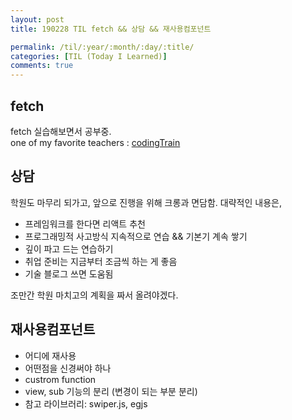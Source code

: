```yaml
---
layout: post
title: 190228 TIL fetch && 상담 && 재사용컴포넌트

permalink: /til/:year/:month/:day/:title/
categories: [TIL (Today I Learned)]
comments: true
---
```


## **fetch** 

fetch 실습해보면서 공부중.  
one of my favorite teachers : [codingTrain](https://www.youtube.com/watch?v=QO4NXhWo_NM)

## **상담**
학원도 마무리 되가고, 앞으로 진행을 위해 크롱과 면담함. 
대략적인 내용은, 

- 프레임워크를 한다면 리액트 추천
- 프로그래밍적 사고방식 지속적으로 연습 && 기본기 계속 쌓기
- 깊이 파고 드는 연습하기
- 취업 준비는 지금부터 조금씩 하는 게 좋음 
- 기술 블로그 쓰면 도움됨 

조만간 학원 마치고의 계획을 짜서 올려야겠다. 

## **재사용컴포넌트**

- 어디에 재사용
- 어떤점을 신경써야 하나
- custrom function
- view, sub 기능의 분리 (변경이 되는 부분 분리)
- 참고 라이브러리: swiper.js, egjs
